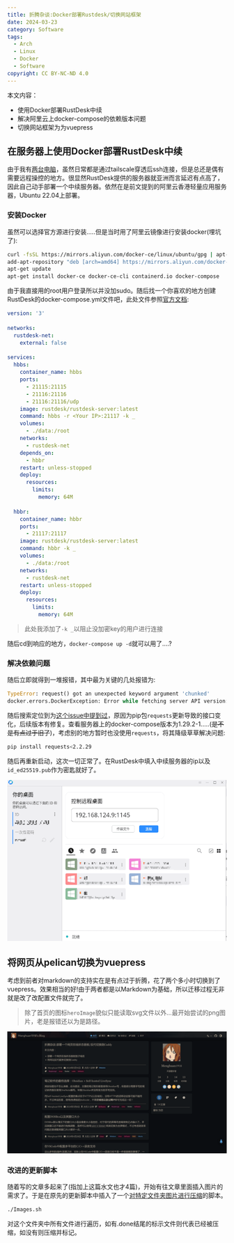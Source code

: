 ```yaml
---
title: 折腾杂谈:Docker部署Rustdesk/切换网站框架
date: 2024-03-23
category: Software
tags:
  - Arch
  - Linux
  - Docker
  - Software
copyright: CC BY-NC-ND 4.0
---
```


本文内容：
- 使用Docker部署RustDesk中续
- 解决阿里云上docker-compose的依赖版本问题
- 切换网站框架为为vuepress

<!-- more -->

## 在服务器上使用Docker部署RustDesk中续

由于我有[两台电脑](https://blog.menghuan1918.com/intro.html)，虽然日常都是通过tailscale穿透后ssh连接，但是总还是偶有需要远程操控的地方。很显然RustDesk提供的服务器就亚洲而言延迟有点高了，因此自己动手部署一个中续服务器。依然在是前文提到的阿里云香港轻量应用服务器，Ubuntu 22.04上部署。

### 安装Docker

虽然可以选择官方源进行安装.....但是当时用了阿里云镜像进行安装docker(埋坑了):

```bash
curl -fsSL https://mirrors.aliyun.com/docker-ce/linux/ubuntu/gpg | apt-key add -
add-apt-repository "deb [arch=amd64] https://mirrors.aliyun.com/docker-ce/linux/ubuntu $(lsb_release -cs) stable"
apt-get update
apt-get install docker-ce docker-ce-cli containerd.io docker-compose
```

由于我直接用的root用户登录所以并没加sudo。随后找一个你喜欢的地方创建RustDesk的docker-compose.yml文件吧，此处文件参照[官方文档](https://rustdesk.com/docs/zh-cn/self-host/rustdesk-server-oss/install/):

```yml
version: '3'

networks:
  rustdesk-net:
    external: false

services:
  hbbs:
    container_name: hbbs
    ports:
      - 21115:21115
      - 21116:21116
      - 21116:21116/udp
    image: rustdesk/rustdesk-server:latest
    command: hbbs -r <Your IP>:21117 -k _
    volumes:
      - ./data:/root
    networks:
      - rustdesk-net
    depends_on:
      - hbbr
    restart: unless-stopped
    deploy:
      resources:
        limits:
          memory: 64M

  hbbr:
    container_name: hbbr
    ports:
      - 21117:21117
    image: rustdesk/rustdesk-server:latest
    command: hbbr -k _
    volumes:
      - ./data:/root
    networks:
      - rustdesk-net
    restart: unless-stopped
    deploy:
      resources:
        limits:
          memory: 64M
```

>此处我添加了`-k _`以阻止没加密key的用户进行连接

随后cd到响应的地方，`docker-compose up -d`就可以用了....?

### 解决依赖问题

随后立即就得到一堆报错，其中最为关键的几处报错为:

```python
TypeError: request() got an unexpected keyword argument 'chunked'
docker.errors.DockerException: Error while fetching server API version: request() got an unexpected keyword argument 'chunked'
```

随后搜索定位到为[这个issue中提到过](https://github.com/docker/docker-py/issues/3113?utm_source=pocket_saves)，原因为pip包`requests`更新导致的接口变化，后续版本有修复。查看服务器上的docker-compose版本为1.29.2-1.....(~~是不是有点过于旧了~~)，考虑别的地方暂时也没使用`requests`，将其降级草草解决问题:

```bash
pip install requests<2.2.29
```
随后再重新启动，这次一切正常了。在RustDesk中填入中续服务器的ip以及`id_ed25519.pub`作为密匙就好了。

![rustdesk连接上中续服务器的样子](../images/4/rustdesk.png)

## 将网页从pelican切换为vuepress

考虑到前者对markdown的支持实在是有点过于折腾，花了两个多小时切换到了vuepress。效果相当的好!由于两者都是以Markdown为基础，所以迁移过程无非就是改了改配置文件就完了。

> 除了首页的图标`heroImage`貌似只能读取svg文件以外...最开始尝试的png图片，老是报错还以为是路径。

![就是这样](../images/4/Preview.png)

### 改进的更新脚本

随着写的文章多起来了(指加上这篇水文也才4篇)，开始有往文章里面插入图片的需求了。于是在原先的更新脚本中插入了一个[对特定文件夹图片进行压缩](https://github.com/Menghuan1918/WebPage/blob/main/Images.sh)的脚本。

```bash
./Images.sh
```

对这个文件夹中所有文件进行遍历，如有.done结尾的标示文件则代表已经被压缩，如没有则压缩并标记。